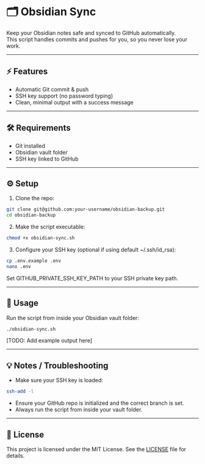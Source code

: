 # 🗂️ Obsidian Sync

Keep your Obsidian notes safe and synced to GitHub automatically.  
This script handles commits and pushes for you, so you never lose your work.  

---

## ⚡ Features
- Automatic Git commit & push  
- SSH key support (no password typing)  
- Clean, minimal output with a success message  

---

## 🛠️ Requirements
- Git installed  
- Obsidian vault folder  
- SSH key linked to GitHub  

---

## ⚙️ Setup
1. Clone the repo:
```bash
git clone git@github.com:your-username/obsidian-backup.git
cd obsidian-backup
```

2. Make the script executable:
```bash
chmod +x obsidian-sync.sh
```

3. Configure your SSH key (optional if using default ~/.ssh/id_rsa):
```bash
cp .env.example .env
nano .env
```
Set GITHUB_PRIVATE_SSH_KEY_PATH to your SSH private key path.

---
 
## 🚀 Usage

Run the script from inside your Obsidian vault folder:
```bash
./obsidian-sync.sh
```

[TODO: Add example output here]


---

## 💡 Notes / Troubleshooting

- Make sure your SSH key is loaded:
```bash
ssh-add -l
```
- Ensure your GitHub repo is initialized and the correct branch is set.
- Always run the script from inside your vault folder.


---

## 📄 License

This project is licensed under the MIT License. See the [LICENSE](LICENSE) file for details.